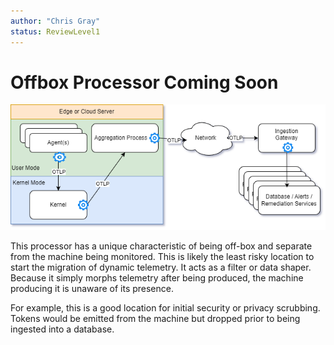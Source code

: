 ```yaml
---
author: "Chris Gray"
status: ReviewLevel1
---
```


# Offbox Processor Coming Soon

![](../orig_media/Architecture.Boxes.Yes.DynamicTelemetry.drawio.png)

This processor has a unique characteristic of being off-box and separate from
the machine being monitored. This is likely the least risky location to start
the migration of dynamic telemetry. It acts as a filter or data shaper. Because
it simply morphs telemetry after being produced, the machine producing it is
unaware of its presence.

For example, this is a good location for initial security or privacy scrubbing.
Tokens would be emitted from the machine but dropped prior to being ingested
into a database.

